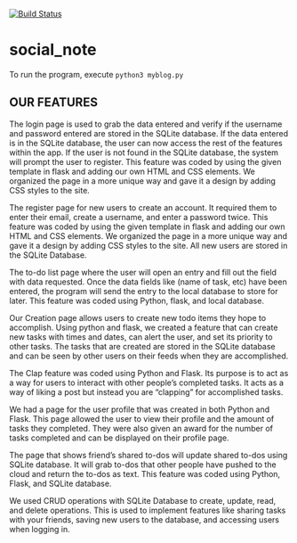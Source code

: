 [![Build Status](https://travis-ci.com/Livinglist/social_note.svg?branch=master)](https://travis-ci.com/Livinglist/social_note)

# social_note

To run the program, execute ```python3 myblog.py```

OUR FEATURES
------------------------------------------------------------------------------------------------------------------------------
The login page is used to grab the data entered and verify if the username and password entered are stored in the SQLite database. If the data entered is in the SQLite database, the user can now access the rest of the features within the app. If the user is not found in the SQLite database, the system will prompt the user to register. This feature was coded by using the given template in flask and adding our own HTML and CSS elements. We organized the page in a more unique way and gave it a design by adding CSS styles to the site.

The register page for new users to create an account. It required them to enter their email, create a username, and enter a password twice. This feature was coded by using the given template in flask and adding our own HTML and CSS elements. We organized the page in a more unique way and gave it a design by adding CSS styles to the site. All new users are stored in the SQLite Database. 

The to-do list page where the user will open an entry and fill out the field with data requested. Once the data fields like (name of task, etc) have been entered, the program will send the entry to the local database to store for later. This feature was coded using Python, flask, and local database. 

Our Creation page allows users to create new todo items they hope to accomplish. Using python and flask, we created a feature that can create new tasks with times and dates, can alert the user, and set its priority to other tasks. The tasks that are created are stored in the SQLite database and can be seen by other users on their feeds when they are accomplished.

The Clap feature was coded using Python and Flask. Its purpose is to act as a way for users to interact with other people’s completed tasks. It acts as a way of liking a post but instead you are “clapping” for accomplished tasks.

We had a page for the user profile that was created in both Python and Flask. This page allowed the user to view their profile and the amount of tasks they completed. They were also given an award for the number of tasks completed and can be displayed on their profile page. 

The page that shows friend’s shared to-dos will update shared to-dos using SQLite database. It will grab to-dos that other people have pushed to the cloud and return the to-dos as text. This feature was coded using Python, Flask, and SQLite database.

We used CRUD operations with SQLite Database to create, update, read, and delete operations. This is used to implement features like sharing tasks with your friends, saving new users to the database, and accessing users when logging in. 
